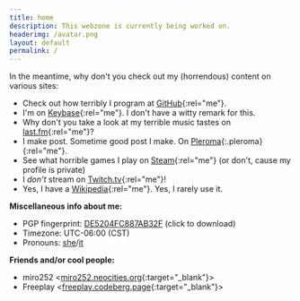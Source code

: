 ```yaml
---
title: home
description: This webzone is currently being worked on.
headerimg: /avatar.png
layout: default
permalink: /
---
```


In the meantime, why don't you check out my (horrendous) content on various sites:

- Check out how terribly I program at [GitHub](https://github.com/ezist){:rel="me"}.
- I'm on [Keybase](https://keybase.io/ezist){:rel="me"}. I don't have a witty remark for this.
- Why don't you take a look at my terrible music tastes on [last.fm](https://last.fm/user/ezist){:rel="me"}?
- I make post. Sometime good post I make. On [Pleroma](https://fedi.absturztau.be/ezist){:.pleroma}{:rel="me"}.
- See what horrible games I play on [Steam](https://steamcommunity.com/id/ezist_/){:rel="me"} (or don't, cause my profile is private)
- I *don't* stream on [Twitch.tv](https://twitch.tv/ezist2){:rel="me"}!
- Yes, I have a [Wikipedia](https://en.wikipedia.org/wiki/User:Ezist){:rel="me"}. Yes, I rarely use it.

**Miscellaneous info about me:**
- PGP fingerprint: [DE5204FC887AB32F](key.asc) (click to download)
- Timezone: UTC-06:00 (CST)
- Pronouns: [she](https://pronoun.is/she)/[it](https://pronoun.is/it)

**Friends and/or cool people:**
- miro252 &lt;[miro252.neocities.org](https://miro252.neocities.org/){:target="_blank"}&gt;
- Freeplay &lt;[freeplay.codeberg.page](https://freeplay.codeberg.page/){:target="_blank"}&gt;
